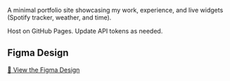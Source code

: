 A minimal portfolio site showcasing my work, experience, and live widgets (Spotify tracker, weather, and time). 

Host on GitHub Pages. 
Update API tokens as needed.

##  Figma Design  
[🔗 View the Figma Design](https://www.figma.com/design/FWmnAuRQKjzz70KKMeindM/Personal-Site?node-id=108-322)  

